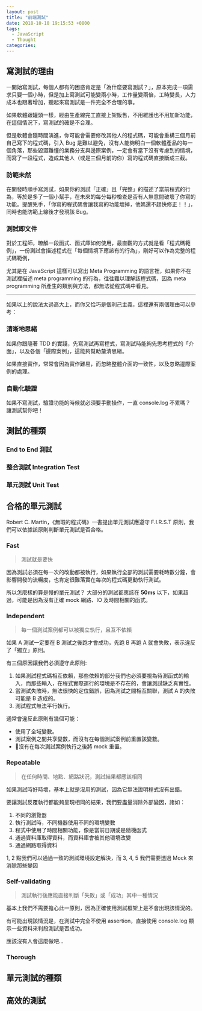 ```yaml
---
layout: post
title: "前端測試"
date: 2018-10-10 19:15:53 +0800
tags:
  - JavaScript
  - Thought
categories:
---
```



## 寫測試的理由

一開始寫測試，每個人都有的困惑肯定是「為什麼要寫測試？」，原本完成一項需求只要一個小時，但是加上寫測試可能變兩小時，工作量變兩倍，工時變長，人力成本也跟著增加，聽起來寫測試是一件完全不合理的事。

如果軟體跟罐頭一樣，經由生產線完工直接上架販售，不用維護也不用加新功能，在這個情況下，寫測試的確是不合理。

但是軟體會隨時間演進，你可能會需要修改其他人的程式碼，可能會重構三個月前自己寫下的程式碼，引入 Bug 是難以避免，沒有人能夠明白一個軟體產品的每一個角落，那些毀澀難懂的業務分支與邊際案例，一定會有當下沒有考慮到的情境，而寫了一段程式，造成其他人（或是三個月前的你）寫的程式碼直接斷成三截。

<!--more-->

### 防範未然

在開發時順手寫測試，如果你的測試「正確」且「完整」的描述了當前程式的行為，等於是多了一個小幫手，在未來的每分每秒檢查是否有人無意間破壞了你寫的功能。提醒兇手，「你寫的程式碼會讓我寫的功能壞掉，他媽還不趕快修正！！」，同時也能防範上線後才發現該 Bug。

### 測試即文件 

對於工程師，暸解一段函式、函式庫如何使用，最直觀的方式就是看「程式碼範例」，一份測試會描述程式在「每個情境下應該有的行為」，剛好可以作為完整的程式碼範例，

尤其是在 JavaScript 這樣可以寫出 Meta Programming 的語言裡，如果你不在測試裡描述 meta programming 的行為，往往難以理解該程式碼，因為 meta programming 所產生的類別與方法，都無法從程式碼中看見。

--- 

如果以上的說法太過高大上，而你又恰巧是個利己主義，這裡還有兩個理由可以參考：

### 清晰地思緒

如果你跟隨著 TDD 的實踐，先寫測試再寫程式，寫測試時能夠先思考程式的「介面」，以及各個「邊際案例」，這能夠幫助釐清思緒。

如果直接實作，常常會因為實作難易，而忽略整體介面的一致性，以及忽略邊際案例的處理。

### 自動化驗證

如果不寫測試，驗證功能的時候就必須要手動操作，一直 console.log 不累嗎？讓測試幫你吧！

## 測試的種類

### End to End 測試

### 整合測試 Integration Test

### 單元測試 Unit Test


## 合格的單元測試

Robert C. Martin，《無瑕的程式碼》一書提出單元測試應遵守 F.I.R.S.T 原則，我們可以依據該原則判斷單元測試是否合格。

### Fast

> 測試就是要快

因為測試必須在每一次的改動都被執行，如果執行全部的測試需要耗時數分鐘，會影響開發的流暢度，也肯定很難落實在每次的程式碼更動執行測試。

所以怎麼樣的算是慢的單元測試？ 大部分的測試都應該在 **50ms** 以下，如果超過，可能是因為沒有正確 mock 網路、IO 及時間相關的函式。

### Independent

> 每一個測試案例都可以被獨立執行，且互不依賴

如果 A 測試一定要在 B 測試之後跑才會成功，先跑 B 再跑 A 就會失敗，表示違反了「獨立」原則。

有三個原因讓我們必須遵守此原則:

1. 如果測試程式碼相互依賴，那些依賴的部分我們也必須要視為待測函式的輸入，而那些輸入，在程式實際運行的環境是不存在的，會讓測試缺乏真實性。 
2. 當測試失敗時，無法很快的定位錯誤，因為測試之間相互關聯，測試 A 的失敗可能是 B 造成的。 
3. 測試程式無法平行執行。

通常會違反此原則有幾個可能：
- 使用了全域變數。
- 測試案例之間共享變數，而沒有在每個測試案例前重置該變數。
- 沒有在每次測試案例執行之後將 mock 重置。

### Repeatable

> 在任何時間、地點、網路狀況，測試結果都應該相同

如果測試時好時壞，基本上就是沒用的測試，因為它無法證明程式沒有出錯。

要讓測試反覆執行都能夠呈現相同的結果，我們要盡量消除外部變因，諸如：

1. 不同的瀏覽器
2. 執行測試時，不同機器使用不同的環境變數
3. 程式中使用了時間相關功能，像是當前日期或是隨機函式
4. 通過資料庫取得資料，而資料庫會被其他環境改變
5. 通過網路取得資料

1, 2 點我們可以通過一致的測試環境設定解決，而 3, 4, 5 我們需要透過 Mock 來消除那些變因

### Self-validating

> 測試執行後應能直接判斷「失敗」或「成功」其中一種情況

基本上我們不需要擔心此一原則，因為正確使用測試框架上是不會出現該情況的。

有可能出現該情況是，在測試中完全不使用 assertion，直接使用 console.log 顯示一些資料來判段測試是否成功。

應該沒有人會這麼做吧...

### Thorough



## 單元測試的種類


## 高效的測試





